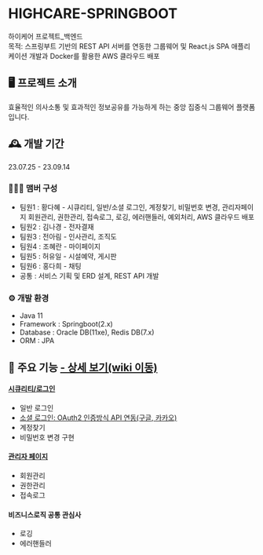 # HIGHCARE-SPRINGBOOT
하이케어 프로젝트_백엔드
<br>
목적: 스프링부트 기반의 REST API 서버를 연동한 그룹웨어 및 React.js SPA 애플리케이션 개발과 Docker를 활용한 AWS 클라우드 배포 

## 🖥️ 프로젝트 소개
효율적인 의사소통 및 효과적인 정보공유를 가능하게 하는 중앙 집중식 그룹웨어 플랫폼입니다.
<br>

## 🕰️ 개발 기간
23.07.25 - 23.09.14
<br>

### 🧑‍🤝‍🧑 맴버 구성 
- 팀원1 : 황다혜 - 시큐리티, 일반/소셜 로그인, 계정찾기, 비밀번호 변경, 관리자페이지 회원관리, 권한관리, 접속로그, 로깅, 에러핸들러, 예외처리, AWS 클라우드 배포
- 팀원2 : 김나경 - 전자결재 
- 팀원3 : 전아림 - 인사관리, 조직도 
- 팀원4 : 조혜란 - 마이페이지
- 팀원5 : 허유일 - 시설예약, 게시판
- 팀원6 : 홍다희 - 채팅
- 공통  : 서비스 기획 및 ERD 설계, REST API 개발 

### ⚙️ 개발 환경
- Java 11
- Framework : Springboot(2.x)
- Database : Oracle DB(11xe), Redis DB(7.x)
- ORM : JPA

## 📌 주요 기능 <a href="https://github.com/HDhye/HIGHCARE-SPRINGBOOT/wiki/%ED%95%98%EC%9D%B4%EC%BC%80%EC%96%B4(%EB%B0%B1%EC%97%94%EB%93%9C)"> - 상세 보기(wiki 이동)
#### [시큐리티/로그인](https://github.com/HDhye/HIGHCARE-SPRINGBOOT/tree/main/highcare/src/main/java/com/highright/highcare/auth)
- 일반 로그인 
- [소셜 로그인: OAuth2 인증방식 API 연동(구글, 카카오)](https://github.com/HDhye/HIGHCARE-SPRINGBOOT/tree/main/highcare/src/main/java/com/highright/highcare/oauth)
- 계정찾기
- 비밀번호 변경 구현
#### [관리자 페이지](https://github.com/HDhye/HIGHCARE-SPRINGBOOT/tree/main/highcare/src/main/java/com/highright/highcare/admin)
- 회원관리
- 권한관리
- 접속로그
#### 비즈니스로직 공통 관심사
- 로깅
- 에러핸들러


